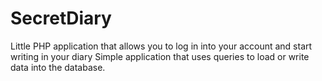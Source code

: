 # SecretDiary
Little PHP application that allows you to log in into your account and start writing in your diary
Simple application that uses queries to load or write data into the database.

